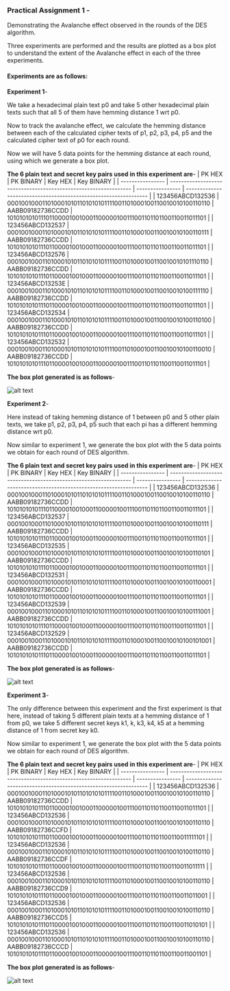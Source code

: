 ### Practical Assignment 1 -
Demonstrating the Avalanche effect observed in the rounds of the DES algorithm.

Three experiments are performed and the results are plotted as a box plot to understand
the extent of the Avalanche effect in each of the three experiments.

#### Experiments are as follows:

**Experiment 1**-

We take a hexadecimal plain text p0 and take 5 other hexadecimal plain texts 
such that all 5 of them have hemming distance 1 wrt p0.

Now to track the avalanche effect, we calculate the hemming distance between each of the calculated 
cipher texts of p1, p2, p3, p4, p5 and the calculated cipher text of p0 for each round.

Now we will have 5 data points for the hemming distance at each round, using which we generate a box plot.

**The 6 plain text and secret key pairs used in this experiment are**-
| PK HEX           | PK BINARY                                                        | Key HEX          | Key BINARY                                                       |
| ---------------- | ---------------------------------------------------------------- | ---------------- | ---------------------------------------------------------------- |
| 123456ABCD132536 | 0001001000110100010101101010101111001101000100110010010100110110 | AABB09182736CCDD | 1010101010111011000010010001100000100111001101101100110011011101 |
| 123456ABCD132537 | 0001001000110100010101101010101111001101000100110010010100110111 | AABB09182736CCDD | 1010101010111011000010010001100000100111001101101100110011011101 |
| 123456ABCD132576 | 0001001000110100010101101010101111001101000100110010010101110110 | AABB09182736CCDD | 1010101010111011000010010001100000100111001101101100110011011101 |
| 123456ABCD13253E | 0001001000110100010101101010101111001101000100110010010100111110 | AABB09182736CCDD | 1010101010111011000010010001100000100111001101101100110011011101 |
| 123456ABCD132534 | 0001001000110100010101101010101111001101000100110010010100110100 | AABB09182736CCDD | 1010101010111011000010010001100000100111001101101100110011011101 |
| 123456ABCD132532 | 0001001000110100010101101010101111001101000100110010010100110010 | AABB09182736CCDD | 1010101010111011000010010001100000100111001101101100110011011101 |

**The box plot generated is as follows**-

![alt text](https://github.com/bavanya/Network_security_assignments/blob/main/PA1_Avalanche_effect_DES_algo/plots/case1.png)

**Experiment 2**-

Here instead of taking hemming distance of 1 between p0 and 5 other plain texts, 
we take p1, p2, p3, p4, p5 such that each pi has a different hemming distance wrt p0. 

Now similar to experiment 1, we generate the box plot with the 5 data points 
we obtain for each round of DES algorithm.

**The 6 plain text and secret key pairs used in this experiment are**-
| PK HEX           | PK BINARY                                                        | Key HEX          | Key BINARY                                                       |
| ---------------- | ---------------------------------------------------------------- | ---------------- | ---------------------------------------------------------------- |
| 123456ABCD132536 | 0001001000110100010101101010101111001101000100110010010100110110 | AABB09182736CCDD | 1010101010111011000010010001100000100111001101101100110011011101 |
| 123456ABCD132537 | 0001001000110100010101101010101111001101000100110010010100110111 | AABB09182736CCDD | 1010101010111011000010010001100000100111001101101100110011011101 |
| 123456ABCD132535 | 0001001000110100010101101010101111001101000100110010010100110101 | AABB09182736CCDD | 1010101010111011000010010001100000100111001101101100110011011101 |
| 123456ABCD132531 | 0001001000110100010101101010101111001101000100110010010100110001 | AABB09182736CCDD | 1010101010111011000010010001100000100111001101101100110011011101 |
| 123456ABCD132539 | 0001001000110100010101101010101111001101000100110010010100111001 | AABB09182736CCDD | 1010101010111011000010010001100000100111001101101100110011011101 |
| 123456ABCD132529 | 0001001000110100010101101010101111001101000100110010010100101001 | AABB09182736CCDD | 1010101010111011000010010001100000100111001101101100110011011101 |

**The box plot generated is as follows**-

![alt text](https://github.com/bavanya/Network_security_assignments/blob/main/PA1_Avalanche_effect_DES_algo/plots/case2.png)

**Experiment 3**-

The only difference between this experiment and the first experiment is that here, instead of taking 5 different
plain texts at a hemming distance of 1 from p0, we take 5 different secret keys k1, k, k3, k4, k5 
at a hemming distance of 1 from secret key k0.

Now similar to experiment 1, we generate the box plot with the 5 data points 
we obtain for each round of DES algorithm.

**The 6 plain text and secret key pairs used in this experiment are**-
| PK HEX           | PK BINARY                                                        | Key HEX          | Key BINARY                                                       |
| ---------------- | ---------------------------------------------------------------- | ---------------- | ---------------------------------------------------------------- |
| 123456ABCD132536 | 0001001000110100010101101010101111001101000100110010010100110110 | AABB09182736CCDD | 1010101010111011000010010001100000100111001101101100110011011101 |
| 123456ABCD132536 | 0001001000110100010101101010101111001101000100110010010100110110 | AABB09182736CCFD | 1010101010111011000010010001100000100111001101101100110011111101 |
| 123456ABCD132536 | 0001001000110100010101101010101111001101000100110010010100110110 | AABB09182736CCDF | 1010101010111011000010010001100000100111001101101100110011011111 |
| 123456ABCD132536 | 0001001000110100010101101010101111001101000100110010010100110110 | AABB09182736CCD9 | 1010101010111011000010010001100000100111001101101100110011011001 |
| 123456ABCD132536 | 0001001000110100010101101010101111001101000100110010010100110110 | AABB09182736CCD5 | 1010101010111011000010010001100000100111001101101100110011010101 |
| 123456ABCD132536 | 0001001000110100010101101010101111001101000100110010010100110110 | AABB09182736CCCD | 1010101010111011000010010001100000100111001101101100110011001101 |

**The box plot generated is as follows**-

![alt text](https://github.com/bavanya/Network_security_assignments/blob/main/PA1_Avalanche_effect_DES_algo/plots/case3.png)
